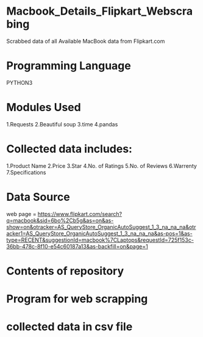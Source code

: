 # Macbook_Details_Flipkart_Webscrabing
Scrabbed data of all Available MacBook data from Flipkart.com

# Programming Language
 PYTHON3

# Modules Used
 1.Requests
 2.Beautiful soup
 3.time
 4.pandas
	
# Collected data includes:
 1.Product Name
 2.Price
 3.Star
 4.No. of Ratings
 5.No. of Reviews
 6.Warrenty
 7.Specifications

# Data Source

web page = https://www.flipkart.com/search?q=macbook&sid=6bo%2Cb5g&as=on&as-show=on&otracker=AS_QueryStore_OrganicAutoSuggest_1_3_na_na_na&otracker1=AS_QueryStore_OrganicAutoSuggest_1_3_na_na_na&as-pos=1&as-type=RECENT&suggestionId=macbook%7CLaptops&requestId=725f153c-36bb-478c-8f10-e54c60187a13&as-backfill=on&page=1

# Contents of repository

# Program for web scrapping

# collected data in csv file

